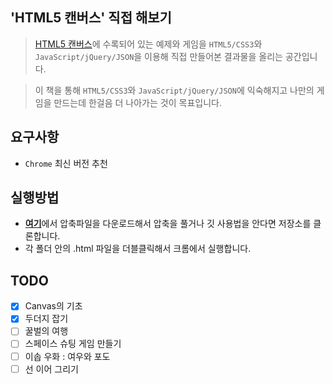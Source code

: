 ## 'HTML5 캔버스' 직접 해보기

> [HTML5 캔버스](https://www.aladin.co.kr/shop/wproduct.aspx?ItemId=95359994)에 수록되어 있는 예제와 게임을 `HTML5/CSS3`와 `JavaScript/jQuery/JSON`을 이용해 직접 만들어본 결과물을 올리는 공간입니다.

> 이 책을 통해 `HTML5/CSS3`와 `JavaScript/jQuery/JSON`에 익숙해지고 나만의 게임을 만드는데 한걸음 더 나아가는 것이 목표입니다.

## 요구사항
* `Chrome` 최신 버전 추천

## 실행방법
* [**여기**](https://github.com/LeapRealm/Hands-On-HTML5-Canvas/archive/master.zip)에서 압축파일을 다운로드해서 압축을 풀거나 깃 사용법을 안다면 저장소를 클론합니다.
* 각 폴더 안의 .html 파일을 더블클릭해서 크롬에서 실행합니다.

## TODO
- [X] Canvas의 기초
- [X] 두더지 잡기
- [ ] 꿀벌의 여행
- [ ] 스페이스 슈팅 게임 만들기
- [ ] 이솝 우화 : 여우와 포도
- [ ] 선 이어 그리기
